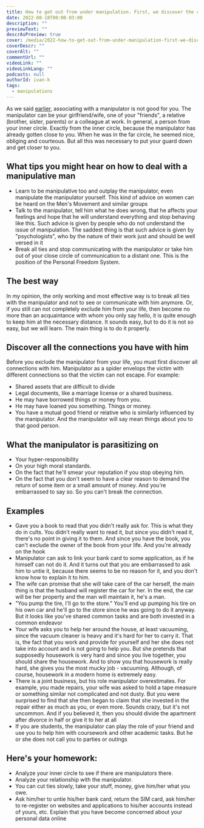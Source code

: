 ```yaml
---
title: How to get out from under manipulation. First, we discover the connections
date: 2022-08-18T00:00-03:00
description: ""
previewText: ""
descrAsPreview: true
cover: /media/2022-how-to-get-out-from-under-manipulation-first-we-discover-the-connections.avif
coverDescr: ""
coverAlt: ""
commentUrl: ""
videoLink: ""
videoLinkLang: ""
podcasts: null
authorId: ivan-k
tags:
  - manipulations
---
```

As we said [earlier](2022-about-manipulation), associating with a manipulator is not good for you. The manipulator can be your girlfriend/wife, one of your "friends", a relative (brother, sister, parents) or a colleague at work. In general, a person from your inner circle. Exactly from the inner circle, because the manipulator has already gotten close to you. When he was in the far circle, he seemed nice, obliging and courteous. But all this was necessary to put your guard down and get closer to you.

## What tips you might hear on how to deal with a manipulative man ##

- Learn to be manipulative too and outplay the manipulator, even manipulate the manipulator yourself. This kind of advice on women can be heard on the Men's Movement and similar groups
- Talk to the manipulator, tell him what he does wrong, that he affects your feelings and hope that he will understand everything and stop behaving like this. Such advice is given by people who do not understand the issue of manipulation. The saddest thing is that such advice is given by "psychologists", who by the nature of their work just and should be well versed in it
- Break all ties and stop communicating with the manipulator or take him out of your close circle of communication to a distant one. This is the position of the Personal Freedom System.

## The best way

In my opinion, the only working and most effective way is to break all ties with the manipulator and not to see or communicate with him anymore. Or, if you still can not completely exclude him from your life, then become no more than an acquaintance with whom you only say hello, it is quite enough to keep him at the necessary distance. It sounds easy, but to do it is not so easy, but we will learn. The main thing is to do it properly.

## Discover all the connections you have with him ##

Before you exclude the manipulator from your life, you must first discover all connections with him. Manipulator as a spider envelops the victim with different connections so that the victim can not escape. For example:

- Shared assets that are difficult to divide
- Legal documents, like a marriage license or a shared business.
- He may have borrowed things or money from you.
- He may have loaned you something. Things or money.
- You have a mutual good friend or relative who is similarly influenced by the manipulator. And the manipulator will say mean things about you to that good person.

## What the manipulator is parasitizing on ##

- Your hyper-responsibility
- On your high moral standards.
- On the fact that he'll smear your reputation if you stop obeying him.
- On the fact that you don't seem to have a clear reason to demand the return of some item or a small amount of money. And you're embarrassed to say so. So you can't break the connection.

## Examples ##

- Gave you a book to read that you didn't really ask for. This is what they do in cults. You didn't really want to read it, but since you didn't read it, there's no point in giving it to them. And since you have the book, you can't exclude the owner of the book from your life. And you're already on the hook
- Manipulator can ask to link your bank card to some application, as if he himself can not do it. And it turns out that you are embarrassed to ask him to untie it, because there seems to be no reason for it, and you don't know how to explain it to him.
- The wife can promise that she will take care of the car herself, the main thing is that the husband will register the car for her. In the end, the car will be her property and the man will maintain it, he's a man.
- "You pump the tire, I'll go to the store." You'll end up pumping his tire on his own car and he'll go to the store since he was going to do it anyway. But it looks like you've shared common tasks and are both invested in a common endeavor
- Your wife asks you to help her around the house, at least vacuuming, since the vacuum cleaner is heavy and it's hard for her to carry it. That is, the fact that you work and provide for yourself and her she does not take into account and is not going to help you. But she pretends that supposedly housework is very hard and since you live together, you should share the housework. And to show you that housework is really hard, she gives you the most mucky job - vacuuming. Although, of course, housework in a modern home is extremely easy.
- There is a joint business, but his role manipulator overestimates. For example, you made repairs, your wife was asked to hold a tape measure or something similar not complicated and not dusty. But you were surprised to find that she then began to claim that she invested in the repair either as much as you, or even more. Sounds crazy, but it's not uncommon. And if you believed it, then you should divide the apartment after divorce in half or give it to her at all
- If you are students, the manipulator can play the role of your friend and use you to help him with coursework and other academic tasks. But he or she does not call you to parties or outings

## Here's your homework:

- Analyze your inner circle to see if there are manipulators there.
- Analyze your relationship with the manipulator.
- You can cut ties slowly, take your stuff, money, give him/her what you owe.
- Ask him/her to untie his/her bank card, return the SIM card, ask him/her to re-register on websites and applications to his/her accounts instead of yours, etc. Explain that you have become concerned about your personal data online
